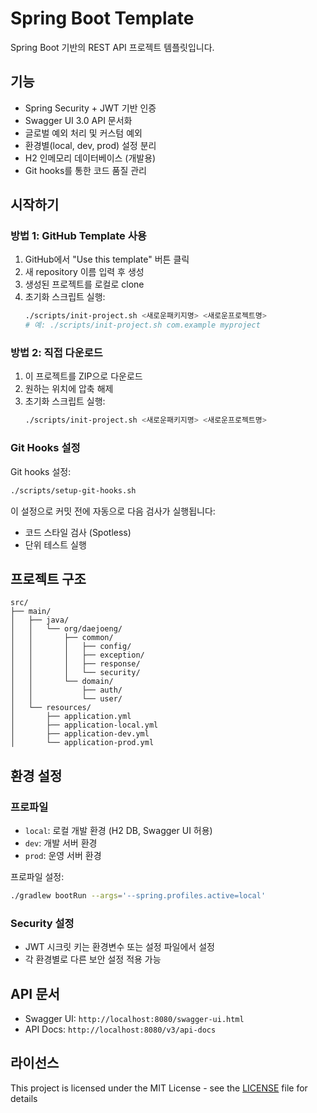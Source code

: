# Spring Boot Template

Spring Boot 기반의 REST API 프로젝트 템플릿입니다.

## 기능

- Spring Security + JWT 기반 인증
- Swagger UI 3.0 API 문서화
- 글로벌 예외 처리 및 커스텀 예외
- 환경별(local, dev, prod) 설정 분리
- H2 인메모리 데이터베이스 (개발용)
- Git hooks를 통한 코드 품질 관리

## 시작하기

### 방법 1: GitHub Template 사용

1. GitHub에서 "Use this template" 버튼 클릭
2. 새 repository 이름 입력 후 생성
3. 생성된 프로젝트를 로컬로 clone
4. 초기화 스크립트 실행:
   ```bash
   ./scripts/init-project.sh <새로운패키지명> <새로운프로젝트명>
   # 예: ./scripts/init-project.sh com.example myproject
   ```

### 방법 2: 직접 다운로드

1. 이 프로젝트를 ZIP으로 다운로드
2. 원하는 위치에 압축 해제
3. 초기화 스크립트 실행:
   ```bash
   ./scripts/init-project.sh <새로운패키지명> <새로운프로젝트명>
   ```

### Git Hooks 설정

Git hooks 설정:
```bash
./scripts/setup-git-hooks.sh
```

이 설정으로 커밋 전에 자동으로 다음 검사가 실행됩니다:
- 코드 스타일 검사 (Spotless)
- 단위 테스트 실행

## 프로젝트 구조

```
src/
├── main/
│   ├── java/
│   │   └── org/daejoeng/
│   │       ├── common/
│   │       │   ├── config/
│   │       │   ├── exception/
│   │       │   ├── response/
│   │       │   └── security/
│   │       └── domain/
│   │           ├── auth/
│   │           └── user/
│   └── resources/
│       ├── application.yml
│       ├── application-local.yml
│       ├── application-dev.yml
│       └── application-prod.yml
```

## 환경 설정

### 프로파일

- `local`: 로컬 개발 환경 (H2 DB, Swagger UI 허용)
- `dev`: 개발 서버 환경
- `prod`: 운영 서버 환경

프로파일 설정:
```bash
./gradlew bootRun --args='--spring.profiles.active=local'
```

### Security 설정

- JWT 시크릿 키는 환경변수 또는 설정 파일에서 설정
- 각 환경별로 다른 보안 설정 적용 가능

## API 문서

- Swagger UI: `http://localhost:8080/swagger-ui.html`
- API Docs: `http://localhost:8080/v3/api-docs`

## 라이선스

This project is licensed under the MIT License - see the [LICENSE](LICENSE) file for details 